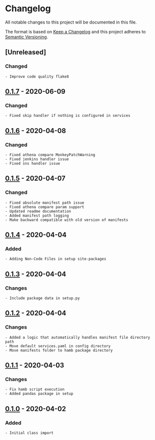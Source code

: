 # Changelog
All notable changes to this project will be documented in this file.

The format is based on [Keep a Changelog](http://keepachangelog.com/en/1.0.0/)
and this project adheres to [Semantic Versioning](http://semver.org/spec/v2.0.0.html).

## [Unreleased]
### Changed
    - Improve code quality flake8

## [0.1.7] - 2020-06-09
### Changed
    - Fixed skip handler if nothing is configured in services

## [0.1.6] - 2020-04-08
### Changed
    - Fixed athena compare MonkeyPatchWarning
    - Fixed jenkins handler issue
    - Fixed sns handler issue

## [0.1.5] - 2020-04-07
### Changed
    - Fixed absolute manifest path issue
    - Fixed athena compare param support
    - Updated readme documentation
    - Added manifest path logging
    - Make backward compatible with old version of manifests

## [0.1.4] - 2020-04-04
### Added
    - Adding Non-Code Files in setup site-packages

## [0.1.3] - 2020-04-04
### Changes
    - Include package data in setup.py

## [0.1.2] - 2020-04-04
### Changes
    - Added a logic that automatically handles manifest file directory path
    - Move default services.yaml in config directory
    - Move manifests folder to hamb package directory

## [0.1.1] - 2020-04-03
### Changes
    - Fix hamb script execution
    - Added pandas package in setup

## [0.1.0] - 2020-04-02
### Added
    - Initial class import

[0.1.7]: https://github.com/equinoxfitness/hamb/compare/v0.1.6...v0.1.7
[0.1.6]: https://github.com/equinoxfitness/hamb/compare/v0.1.5...v0.1.6
[0.1.5]: https://github.com/equinoxfitness/hamb/compare/v0.1.4...v0.1.5
[0.1.4]: https://github.com/equinoxfitness/hamb/compare/v0.1.3...v0.1.4
[0.1.3]: https://github.com/equinoxfitness/hamb/compare/v0.1.2...v0.1.3
[0.1.2]: https://github.com/equinoxfitness/hamb/compare/v0.1.1...v0.1.2
[0.1.1]: https://github.com/equinoxfitness/hamb/compare/v0.1.0...v0.1.1
[0.1.0]: https://github.com/equinoxfitness/hamb/releases/tag/v0.1.0
